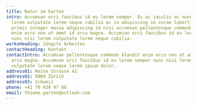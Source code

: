 ```yaml
---
title: Natur im Garten
intro: Accumsan orci faucibus id eu lorem semper. Eu ac iaculis ac nunc nisi
  lorem vulputate lorem neque cubilia ac in adipiscing in curae lobortis tortor
  primis integer massa adipiscing id nisi accumsan pellentesque commodo blandit
  enim arcu non at amet id arcu magna. Accumsan orci faucibus id eu lorem semper
  nunc nisi lorem vulputate lorem neque cubilia.
worksHeading: Jüngste Arbeiten
contactHeading: Kontakt
contactIntro: Accumsan pellentesque commodo blandit enim arcu non at amet id
  arcu magna. Accumsan orci faucibus id eu lorem semper nunc nisi lorem
  vulputate lorem neque lorem ipsum dolor.
address01: Meine Strasse 42
address02: 8004 Zürich
address03: Schweiz
phone: +41 76 439 97 88
email: thieme.garten@outlook.com
---
```

